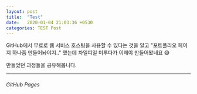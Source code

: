 ```yaml
---
layout: post
title:  "Test"
date:   2020-01-04 21:03:36 +0530
categories: TEST Post
---
```

GitHub에서 무료로 웹 서비스 호스팅을 사용할 수 있다는 것을 알고 "포트폴리오 페이지 하나쯤 만들어놔야지.." 했는데 차일피일 미루다가 이제야 만들어봤네요 :sweat_smile:

만들었던 과정들을 공유해봅니다.

------

###### GitHub Pages